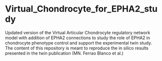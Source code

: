 # Virtual_Chondrocyte_for_EPHA2_study
Updated version of the Virtual Articular Chondrocyte regulatory network model with addition of EPHA2 connections to study the role of EPHA2 in chondrocyte phenotype control and support the experimental twin study. The content of this repository is meant to reproduce the in silico results presented in the twin publication (MN. Ferrao Blanco et al.)
